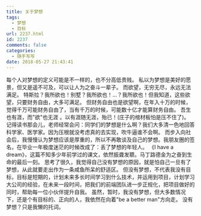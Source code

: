 ```yaml
---
title: 关于梦想
tags:
  - 梦想
  - 目标
url: 2237.html
id: 2237
comments: false
categories:
  - 随手写写
date: 2018-05-27 21:43:41
---
```


每个人对梦想的定义可能是不一样的，也不分高低贵贱。 私以为梦想是美好的愿景，但又是遥不可及，可以让人为之奋斗一辈子。 而欲望，无穷无尽，永远无法满足。 特斯拉？我所欲也！别墅？我所欲也！...？我所欲也！但我知道，这些欲望，只要财务自由，大多可满足。 但财务自由也是欲望啊，在年入十万的时候，觉得千万可能财务自由了，当有千万的时候，可能数十亿才能算财务自由。 吾生也有涯，而"欲"也无涯 。以有涯随无涯，殆已！(庄子的棺材板怕是压不住了)。 记得读书那会儿，老师经常会问：同学们的梦想是什么啊？我们大多清一色地回答科学家、医学家。因为压根就没考虑真的去实现，吹牛逼谁不会啊。 而步入向社会后，我慢慢认为梦想应该是厚重的，所以不再敢谈及自己的梦想。我朋友圈的签名，在毕业一年极度迷茫的时候改成了：丢了梦想的年轻人。 《I have a dream》，这篇不知多少年前学过的课文，依然振聋发聩。马丁路德金为之奋到生命的最后一刻。 思考了很久，我觉得自己没有梦想的原因，就是怕自己一旦有了梦想，从此就要走出作为一条咸鱼所呆的舒适区。 但没有梦想，不代表我没有目标，目标是短期的，计划未来多长时间学习到什么技术，并运用到项目，计划学习大公司的经验，在未来一段时间，把我们的前端团队进一步正规化，把项目做好的同时，帮助每一位小伙伴提升自我。 虽然，暂时，我没有梦想，但大多数情况下，还是个有目标的、正向的人，我依然在向着"be a better man"方向走。 没有梦想？只是我懒的托词。